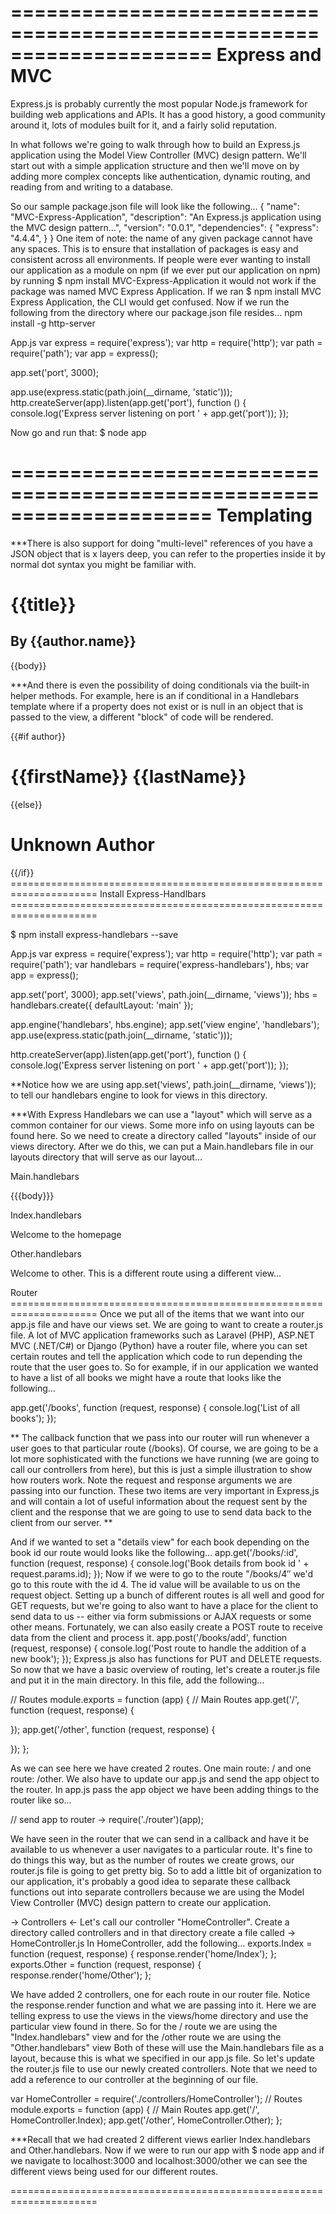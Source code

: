 
=====================================================================
Express and MVC
=====================================================================
Express.js is probably currently the most popular Node.js framework for building web applications and APIs. It has a good history, a good community around it, lots of modules built for it, and a fairly solid reputation.


In what follows we're going to walk through how to build an Express.js application using the Model View Controller (MVC) design pattern. We'll start out with a simple application structure and then we'll move on by adding more complex concepts like authentication, dynamic routing, and reading from and writing to a database.


So our sample package.json file will look like the following…
{ 
"name": "MVC-Express-Application", 
"description": "An Express.js application using the MVC design pattern...", 
"version": "0.0.1", 
"dependencies": { 
"express": "4.4.4", 
} 
}
One item of note: the name of any given package cannot have any spaces. This is to ensure that installation of packages is easy and consistent across all environments. If people were ever wanting to install our application as a module on npm (if we ever put our application on npm) by running $ npm install MVC-Express-Application it would not work if the package was named MVC Express Application. If we ran $ npm install MVC Express Application, the CLI would get confused.
Now if we run the following from the directory where our package.json file resides…
        npm install -g http-server


App.js
        var express = require('express'); 
var http = require('http'); 
var path = require('path'); 
var app = express();


app.set('port', 3000); 


app.use(express.static(path.join(__dirname, 'static')));
http.createServer(app).listen(app.get('port'), function () { 
console.log('Express server listening on port ' + app.get('port')); 
});


Now go and run that: $ node app


=====================================================================
Templating
=====================================================================
<!DOCTYPE html> 
<html> 
<head> 
<title>Handlebars</title>
 <script src="js/jquery.js" type="text/javascript"></script> 
<script src="js/handlebars.js" type="text/javascript"></script> 
</head> 
<body>
<div class="content"></div>
<script id="artist-list-template" type="text/x-handlebars-template">
<h1>{{ title }}</h1>
<table> 
<thead> 
<tr>
<th>Name</th> 
<th>Hometown</th> 
<th>Favorite Color</th> 
</tr> 
</thead> 
<tbody>
 {{#each artists}} 
<tr> 
<td>{{ name }}</td> 
<td>{{ hometown }}</td> 
<td>{{ favoriteColor }}</td> 
</tr> {{/each}} 
</tbody>
 </table> 
</script>
<script type="text/javascript"> 
var data = { 
title: 'Artist Table', artists: [ { id: 1, name: 'Notorious BIG', birthday: 'May 21, 1972', hometown: 'Brooklyn, NY', favoriteColor: 'green' }, 
{ id: 2, name: 'Mike Jones', birthday: 'January 6, 1981', hometown: 'Houston, TX', favoriteColor: 'blue' }, 
{ id: 3, name: 'Taylor Swift', birthday: 'December 13, 1989', hometown: 'Reading, PA', favoriteColor: 'red' } 
] }
var source = jQuery('#artist-list-template').html(); 
var template = Handlebars.compile(source); 
var html = template(data); jQuery('.content').html(html);
</script> 
</body> 
</html>


***There is also support for doing "multi-level" references of you have a JSON object that is x layers deep, you can refer to the properties inside it by normal dot syntax you might be familiar with.


<div class="entry"> 
<h1>{{title}}</h1> 
<h2>By {{author.name}}</h2>
<div class="body"> 
{{body}} 
</div> 
</div>
<script type="text/javascript">
var data = { title: "A Blog Post!", 
author: { id: 42, name: "Joe Smith" }, 
body: "This is the text of the blog post" }; 
</script>


***And there is even the possibility of doing conditionals via the built-in helper methods. For example, here is an if conditional in a Handlebars template where if a property does not exist or is null in an object that is passed to the view, a different "block" of code will be rendered.




<div class="entry"> 
{{#if author}} 
<h1>{{firstName}} {{lastName}}</h1> 
{{else}}
<h1>Unknown Author</h1>
 {{/if}}
</div>
=====================================================================
Install Express-Handlbars
=====================================================================


$ npm install express-handlebars --save




App.js
        var express = require('express'); 
var http = require('http'); 
var path = require('path'); 
var handlebars = require('express-handlebars'), hbs; 
var app = express();


app.set('port', 3000); 
app.set('views', path.join(__dirname, 'views'));
hbs = handlebars.create({ defaultLayout: 'main' });


app.engine('handlebars', hbs.engine); app.set('view engine', 'handlebars');
app.use(express.static(path.join(__dirname, 'static')));


http.createServer(app).listen(app.get('port'), function () { 
console.log('Express server listening on port ' + app.get('port'));
 });


**Notice how we are using app.set(‘views', path.join(__dirname, ‘views')); to tell our handlebars engine to look for views in this directory.


***With Express Handlebars we can use a "layout" which will serve as a common container for our views. Some more info on using layouts can be found here. So we need to create a directory called "layouts" inside of our views directory. After we do this, we can put a Main.handlebars file in our layouts directory that will serve as our layout…


Main.handlebars
<!DOCTYPE html> 
<html> 
<head> 
<meta charset="utf-8"> 
<title>MVC Express Application</title> 
</head> 
<body>
{{{body}}}
</body> 
</html>


Index.handlebars
<p>Welcome to the homepage</p>


Other.handlebars
<p>Welcome to other. This is a different route using a different view...</p>
Router
=====================================================================
Once we put all of the items that we want into our app.js file and have our views set. We are going to want to create a router.js file. A lot of MVC application frameworks such as Laravel (PHP), ASP.NET MVC (.NET/C#) or Django (Python) have a router file, where you can set certain routes and tell the application which code to run depending the route that the user goes to. 
So for example, if in our application we wanted to have a list of all books we might have a route that looks like the following…


app.get('/books', function (request, response) { 
console.log('List of all books');
 });


**
The callback function that we pass into our router will run whenever a user goes to that particular route (/books). Of course, we are going to be a lot more sophisticated with the functions we have running (we are going to call our controllers from here), but this is just a simple illustration to show how routers work.
Note the request and response arguments we are passing into our function. These two items are very important in Express,js and will contain a lot of useful information about the request sent by the client and the response that we are going to use to send data back to the client from our server.
**


And if we wanted to set a "details view" for each book depending on the book id our route would looks like the following…
app.get('/books/:id', function (request, response) { 
console.log('Book details from book id ' + request.params.id);
});
Now if we were to go to the route "/books/4″ we'd go to this route with the id 4. The id value will be available to us on the request object.
Setting up a bunch of different routes is all well and good for GET requests, but we're going to also want to have a place for the client to send data to us -- either via form submissions or AJAX requests or some other means. Fortunately, we can also easily create a POST route to receive data from the client and process it.
app.post('/books/add', function (request, response) { 
console.log('Post route to handle the addition of a new book'); 
});
Express.js also has functions for PUT and DELETE requests.
So now that we have a basic overview of routing, let's create a router.js file and put it in the main directory. In this file, add the following…




// Routes
module.exports = function (app) {
// Main Routes
app.get('/', function (request, response) {


});
app.get('/other', function (request, response) {


});
};


As we can see here we have created 2 routes. 
One main route: / and one 
route: /other.
We also have to update our app.js and send the app object to the router. In app.js pass the app object we have been adding things to the router like so…


// send app to router 
→ require('./router')(app);


We have seen in the router that we can send in a callback and have it be available to us whenever a user navigates to a particular route. It's fine to do things this way, but as the number of routes we create grows, our router.js file is going to get pretty big. So to add a little bit of organization to our application, it's probably a good idea to separate these callback functions out into separate controllers because we are using the Model View Controller (MVC) design pattern to create our application.


→ Controllers ← 
Let's call our controller "HomeController". 
Create a directory called controllers and in that directory create a file called 
→ HomeController.js In HomeController, add the following…
exports.Index = function (request, response) { 
response.render('home/Index'); 
};
exports.Other = function (request, response) { 
response.render('home/Other'); 
};


We have added 2 controllers, one for each route in our router file. Notice the response.render function and what we are passing into it. Here we are telling express to use the views in the views/home directory and use the particular view found in there. So for the / route we are using the "Index.handlebars" view and for the /other route we are using the "Other.handlebars" view Both of these will use the Main.handlebars file as a layout, because this is what we specified in our app.js file.
So let's update the router.js file to use our newly created controllers. Note that we need to add a reference to our controller at the beginning of our file.


var HomeController = require('./controllers/HomeController');
// Routes 
module.exports = function (app) {
// Main Routes
app.get('/', HomeController.Index); 
app.get('/other', HomeController.Other);
};


***Recall that we had created 2 different views earlier Index.handlebars and Other.handlebars. Now if we were to run our app with $ node app and if we navigate to localhost:3000 and localhost:3000/other we can see the different views being used for our different routes.


=====================================================================